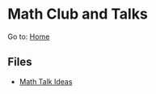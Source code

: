 # Math Club and Talks

Go to: [Home](../README.md)

## Files
- [Math Talk Ideas](Math%20Talk%20Ideas.md)

